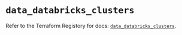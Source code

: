 # `data_databricks_clusters`

Refer to the Terraform Registory for docs: [`data_databricks_clusters`](https://registry.terraform.io/providers/databricks/databricks/1.26.0/docs/data-sources/clusters).
